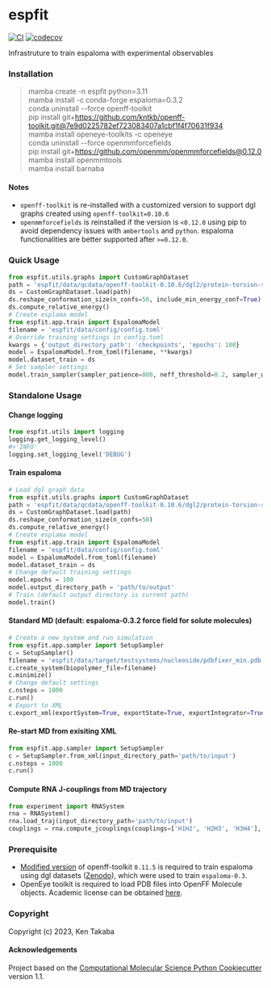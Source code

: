 espfit
==============================
[//]: # (Badges)
[![CI](https://github.com/kntkb/espfit/actions/workflows/CI.yaml/badge.svg)](https://github.com/kntkb/espfit/actions/workflows/CI.yaml)
[![codecov](https://codecov.io/gh/kntkb/espfit/branch/main/graph/badge.svg)](https://codecov.io/gh/kntkb/espfit/branch/main)
<!--[![GitHub Actions Build Status](https://github.com/kntkb/espfit/workflows/CI/badge.svg)](https://github.com/kntkb/espfit/actions?query=workflow%3ACI)-->


Infrastruture to train espaloma with experimental observables


### Installation
>mamba create -n espfit python=3.11  
>mamba install -c conda-forge espaloma=0.3.2  
>conda uninstall --force openff-toolkit  
>pip install git+https://github.com/kntkb/openff-toolkit.git@7e9d0225782ef723083407a1cbf1f4f70631f934  
>mamba install openeye-toolkits -c openeye  
>conda uninstall --force openmmforcefields  
>pip install git+https://github.com/openmm/openmmforcefields@0.12.0  
>mamba install openmmtools  
>mamba install barnaba  

####  Notes
- `openff-toolkit` is re-installed with a customized version to support dgl graphs created using `openff-toolkit=0.10.6`
- `openmmforcefields` is reinstalled if the version is `<0.12.0` using pip to avoid dependency issues with `ambertools` and `python`. espaloma functionalities are better supported after `>=0.12.0`.


### Quick Usage
```python
from espfit.utils.graphs import CustomGraphDataset  
path = 'espfit/data/qcdata/openff-toolkit-0.10.6/dgl2/protein-torsion-sm/'
ds = CustomGraphDataset.load(path)
ds.reshape_conformation_size(n_confs=50, include_min_energy_conf=True)
ds.compute_relative_energy()
# Create esplama model
from espfit.app.train import EspalomaModel
filename = 'espfit/data/config/config.toml'
# Override training settings in config.toml
kwargs = {'output_directory_path': 'checkpoints', 'epochs': 100}
model = EspalomaModel.from_toml(filename, **kwargs)
model.dataset_train = ds
# Set sampler settings
model.train_sampler(sampler_patience=800, neff_threshold=0.2, sampler_weight=1)
```

### Standalone Usage
#### Change logging
```python
from espfit.utils import logging
logging.get_logging_level()
#>'INFO'
logging.set_logging_level('DEBUG')
```

#### Train espaloma
```python
# Load dgl graph data
from espfit.utils.graphs import CustomGraphDataset  
path = 'espfit/data/qcdata/openff-toolkit-0.10.6/dgl2/protein-torsion-sm/'
ds = CustomGraphDataset.load(path)
ds.reshape_conformation_size(n_confs=50)
ds.compute_relative_energy()
# Create esplama model
from espfit.app.train import EspalomaModel
filename = 'espfit/data/config/config.toml'
model = EspalomaModel.from_toml(filename)
model.dataset_train = ds
# Change default training settings
model.epochs = 100
model.output_directory_path = 'path/to/output'
# Train (default output directory is current path)
model.train()
```

#### Standard MD (default: espaloma-0.3.2 force field for solute molecules)
```python
# Create a new system and run simulation
from espfit.app.sampler import SetupSampler
c = SetupSampler()
filename = 'espfit/data/target/testsystems/nucleoside/pdbfixer_min.pdb'
c.create_system(biopolymer_file=filename)
c.minimize()
# Change default settings
c.nsteps = 1000
c.run()
# Export to XML
c.export_xml(exportSystem=True, exportState=True, exportIntegrator=True, output_directory_path='path/to/output')
```

#### Re-start MD from exisiting XML
```python
from espfit.app.sampler import SetupSampler
c = SetupSampler.from_xml(input_directory_path='path/to/input')
c.nsteps = 1000
c.run()
```

#### Compute RNA J-couplings from MD trajectory
```python
from experiment import RNASystem
rna = RNASystem()
rna.load_traj(input_directory_path='path/to/input')
couplings = rna.compute_jcouplings(couplings=['H1H2', 'H2H3', 'H3H4'], residues=['A_1_0'])
```

### Prerequisite
- [Modified version](https://github.com/kntkb/openff-toolkit/tree/v0.14.5) of openff-toolkit `0.11.5` is required to train espaloma using dgl datasets ([Zenodo](https://zenodo.org/records/8150601)), which were used to train `espaloma-0.3`.
- OpenEye toolkit is required to load PDB files into OpenFF Molecule objects. Academic license can be obtained [here](https://www.eyesopen.com/academic-licensing).


### Copyright

Copyright (c) 2023, Ken Takaba


#### Acknowledgements
 
Project based on the 
[Computational Molecular Science Python Cookiecutter](https://github.com/molssi/cookiecutter-cms) version 1.1.
